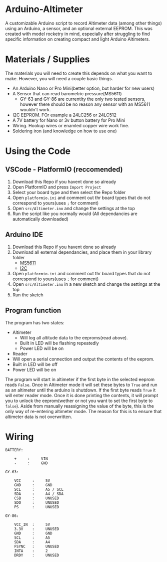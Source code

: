 # Arduino-Altimeter

A customizable Arduino script to record Altimeter data (among other things) using an Arduino, a sensor, and an optional external EEPROM. This was created with model rocketry in mind, especially after struggling to find specific information on creating compact and light Arduino Altimeters.

# Materials / Supplies

The materials you will need to create this depends on what you want to make. However, you will need a couple basic things.

- An Arduino Nano or Pro Mini(better option, but harder for new users)
- A Sensor that can read barometric pressure(MS5611)
  - GY-63 and GY-86 are currentlty the only two tested sensors, however there should be no reason any sensor with an MS5611 wouldn't work.
- I2C EEPROM. FOr example a 24LC256 or 24LC512
- A 7V battery for Nano or 3v button battery for Pro Mini
- Wiring. Hookup wires or enamled copper wire work fine.
- Soldering iron (and knowledge on how to use one)

# Using the Code

## VSCode - PlatformIO (reccomended)

1. Download this Repo if you havent done so already
2. Open PlatformIO and press `Import Project`
3. Select your board type and then select the Repo folder
4. Open `platformio.ini` and comment out thr board types that do not correspond to yours(uses `;` for comment)
5. Open `src/Altimeter.ino` and change the settings at the top
6. Run the script like you normally would (All dependancies are automatically downloaded)

## Arduino IDE

1. Download this Repo if you havent done so already
2. Download all external dependancies, and place them in your library folder
	- [MS5611](https://github.com/RobTillaart/MS5611)
	- [I2C](https://github.com/RobTillaart/I2C_EEPROM)
3. Open `platformio.ini` and comment out thr board types that do not correspond to yours(uses `;` for comment)
4. Open `src/Altimeter.ino` in a new sketch and change the settings at the top
5. Run the sketch


## Program function
The program has two states: 
- Altimeter
  -  Will log all altitude data to the eeproms(read above). 
  -  Built in LED will be flashing repeatedly
  -  Power LED will be on
-  Reader
  -  Will open a serial connection and output the contents of the eeprom.
  -  Built in LED will be off
  -  Power LED will be on

The program will start in altimeter if the first byte in the selected eeprom reads `False`. Once in Altimeter mode it will set these bytes to `True` and run as an altimeter until the arduino is shutdown. If the first byte reads `True` it will enter reader mode. Once it is done printing the contents, it will prompt you to unlock the eeprom(wether or not you want to set the first byte to `false`). Aside from manually reassigning the value of the byte, this is the only way of re-entering altimeter mode. The reason for this is to ensure that altimeter data is not overwritten. 
# Wiring
```
BATTERY:

	+     :     VIN
	-     :     GND

GY-63:

	VCC     :     5V
	GND     :     GND
	SCL     :     A5 / SCL
	SDA     :     A4 / SDA
	CSB     :     UNUSED
	SDO     :     UNUSED
	PS      :     UNUSED

GY-86:

	VCC_IN  :     5V
	3.3V    :     UNUSED
	GND     :     GND
	SCL     :     A5
	SDA		:     A4
	FSYNC   :     UNUSED
	INTA    :     2
	DRDY    :     UNUSED
```
